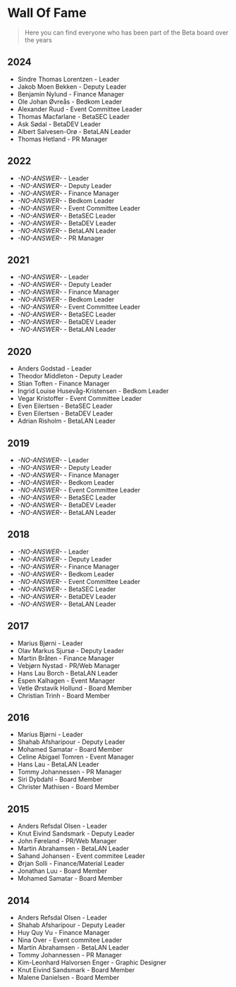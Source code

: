 # Wall Of Fame
> Here you can find everyone who has been part of the Beta board over the years
## 2024
* Sindre Thomas Lorentzen - Leader
* Jakob Moen Bekken - Deputy Leader
* Benjamin Nylund - Finance Manager
* Ole Johan Øvreås - Bedkom Leader
* Alexander Ruud - Event Committee Leader
* Thomas Macfarlane - BetaSEC Leader
* Ask Sødal - BetaDEV Leader
* Albert Salvesen-Orø - BetaLAN Leader
* Thomas Hetland  - PR Manager

## 2022
* *-NO-ANSWER-* - Leader
* *-NO-ANSWER-* - Deputy Leader
* *-NO-ANSWER-* - Finance Manager
* *-NO-ANSWER-* - Bedkom Leader
* *-NO-ANSWER-* - Event Committee Leader
* *-NO-ANSWER-* - BetaSEC Leader
* *-NO-ANSWER-* - BetaDEV Leader
* *-NO-ANSWER-* - BetaLAN Leader
* *-NO-ANSWER-* - PR Manager

## 2021
* *-NO-ANSWER-* - Leader
* *-NO-ANSWER-* - Deputy Leader
* *-NO-ANSWER-* - Finance Manager
* *-NO-ANSWER-* - Bedkom Leader
* *-NO-ANSWER-* - Event Committee Leader
* *-NO-ANSWER-* - BetaSEC Leader
* *-NO-ANSWER-* - BetaDEV Leader
* *-NO-ANSWER-* - BetaLAN Leader

## 2020
* Anders Godstad - Leader
* Theodor Middleton - Deputy Leader
* Stian Toften - Finance Manager
* Ingrid Louise Husevåg-Kristensen - Bedkom Leader
* Vegar Kristoffer - Event Committee Leader
* Even Eilertsen - BetaSEC Leader
* Even Eilertsen - BetaDEV Leader
* Adrian Risholm - BetaLAN Leader

## 2019
* *-NO-ANSWER-* - Leader
* *-NO-ANSWER-* - Deputy Leader
* *-NO-ANSWER-* - Finance Manager
* *-NO-ANSWER-* - Bedkom Leader
* *-NO-ANSWER-* - Event Committee Leader
* *-NO-ANSWER-* - BetaSEC Leader
* *-NO-ANSWER-* - BetaDEV Leader
* *-NO-ANSWER-* - BetaLAN Leader

## 2018
* *-NO-ANSWER-* - Leader
* *-NO-ANSWER-* - Deputy Leader
* *-NO-ANSWER-* - Finance Manager
* *-NO-ANSWER-* - Bedkom Leader
* *-NO-ANSWER-* - Event Committee Leader
* *-NO-ANSWER-* - BetaSEC Leader
* *-NO-ANSWER-* - BetaDEV Leader
* *-NO-ANSWER-* - BetaLAN Leader

## 2017
* Marius Bjørni - Leader
* Olav Markus Sjursø - Deputy Leader
* Martin Bråten - Finance Manager
* Vebjørn Nystad - PR/Web Manager
* Hans Lau Borch - BetaLAN Leader
* Espen Kalhagen - Event Manager
* Vetle Ørstavik Hollund - Board Member
* Christian Trinh - Board Member

## 2016
* Marius Bjørni - Leader
* Shahab Afsharipour - Deputy Leader
* Mohamed Samatar - Board Member
* Celine Abigael Tomren - Event Manager
* Hans Lau - BetaLAN Leader
* Tommy Johannessen - PR Manager
* Siri Dybdahl - Board Member
* Christer Mathisen - Board Member

## 2015
* Anders Refsdal Olsen - Leader
* Knut Eivind Sandsmark - Deputy Leader
* John Føreland - PR/Web Manager
* Martin Abrahamsen - BetaLAN Leader
* Sahand Johansen - Event commitee Leader
* Ørjan Solli - Finance/Material Leader
* Jonathan Luu - Board Member
* Mohamed Samatar - Board Member

## 2014
* Anders Refsdal Olsen - Leader
* Shahab Afsharipour - Deputy Leader
* Huy Quy Vu - Finance Manager
* Nina Over - Event commitee Leader
* Martin Abrahamsen - BetaLAN Leader
* Tommy Johannessen - PR Manager
* Kim-Leonhard Halvorsen Enger - Graphic Designer
* Knut Eivind Sandsmark - Board Member
* Malene Danielsen - Board Member
